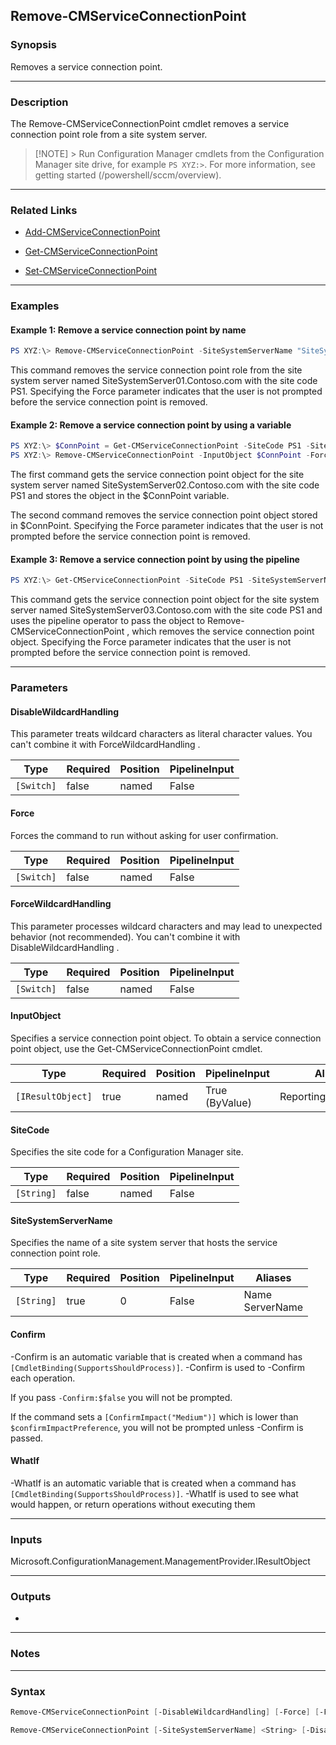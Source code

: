 Remove-CMServiceConnectionPoint
-------------------------------




### Synopsis
Removes a service connection point.



---


### Description

The Remove-CMServiceConnectionPoint cmdlet removes a service connection point role from a site system server.



> [!NOTE] > Run Configuration Manager cmdlets from the Configuration Manager site drive, for example `PS XYZ:>`. For more information, see getting started (/powershell/sccm/overview).



---


### Related Links
* [Add-CMServiceConnectionPoint](Add-CMServiceConnectionPoint)



* [Get-CMServiceConnectionPoint](Get-CMServiceConnectionPoint)



* [Set-CMServiceConnectionPoint](Set-CMServiceConnectionPoint)





---


### Examples
#### Example 1: Remove a service connection point by name
```PowerShell
PS XYZ:\> Remove-CMServiceConnectionPoint -SiteSystemServerName "SiteSystemServer01.Contoso.com" -SiteCode PS1 -Force
```
This command removes the service connection point role from the site system server named SiteSystemServer01.Contoso.com with the site code PS1. Specifying the Force parameter indicates that the user is not prompted before the service connection point is removed.
#### Example 2: Remove a service connection point by using a variable
```PowerShell
PS XYZ:\> $ConnPoint = Get-CMServiceConnectionPoint -SiteCode PS1 -SiteSystemServerName "SiteSystemServer02.Contoso.com"
PS XYZ:\> Remove-CMServiceConnectionPoint -InputObject $ConnPoint -Force
```
The first command gets the service connection point object for the site system server named SiteSystemServer02.Contoso.com with the site code PS1 and stores the object in the $ConnPoint variable.


The second command removes the service connection point object stored in $ConnPoint. Specifying the Force parameter indicates that the user is not prompted before the service connection point is removed.
#### Example 3: Remove a service connection point by using the pipeline
```PowerShell
PS XYZ:\> Get-CMServiceConnectionPoint -SiteCode PS1 -SiteSystemServerName "SiteSystemServer03.Contoso.com" | Remove-CMServiceConnectionPoint -Force
```
This command gets the service connection point object for the site system server named SiteSystemServer03.Contoso.com with the site code PS1 and uses the pipeline operator to pass the object to Remove-CMServiceConnectionPoint , which removes the service connection point object. Specifying the Force parameter indicates that the user is not prompted before the service connection point is removed.


---


### Parameters
#### **DisableWildcardHandling**

This parameter treats wildcard characters as literal character values. You can't combine it with ForceWildcardHandling .






|Type      |Required|Position|PipelineInput|
|----------|--------|--------|-------------|
|`[Switch]`|false   |named   |False        |



#### **Force**

Forces the command to run without asking for user confirmation.






|Type      |Required|Position|PipelineInput|
|----------|--------|--------|-------------|
|`[Switch]`|false   |named   |False        |



#### **ForceWildcardHandling**

This parameter processes wildcard characters and may lead to unexpected behavior (not recommended). You can't combine it with DisableWildcardHandling .






|Type      |Required|Position|PipelineInput|
|----------|--------|--------|-------------|
|`[Switch]`|false   |named   |False        |



#### **InputObject**

Specifies a service connection point object. To obtain a service connection point object, use the Get-CMServiceConnectionPoint cmdlet.






|Type             |Required|Position|PipelineInput |Aliases              |
|-----------------|--------|--------|--------------|---------------------|
|`[IResultObject]`|true    |named   |True (ByValue)|ReportingServicePoint|



#### **SiteCode**

Specifies the site code for a Configuration Manager site.






|Type      |Required|Position|PipelineInput|
|----------|--------|--------|-------------|
|`[String]`|false   |named   |False        |



#### **SiteSystemServerName**

Specifies the name of a site system server that hosts the service connection point role.






|Type      |Required|Position|PipelineInput|Aliases            |
|----------|--------|--------|-------------|-------------------|
|`[String]`|true    |0       |False        |Name<br/>ServerName|



#### **Confirm**
-Confirm is an automatic variable that is created when a command has ```[CmdletBinding(SupportsShouldProcess)]```.
-Confirm is used to -Confirm each operation.

If you pass ```-Confirm:$false``` you will not be prompted.


If the command sets a ```[ConfirmImpact("Medium")]``` which is lower than ```$confirmImpactPreference```, you will not be prompted unless -Confirm is passed.

#### **WhatIf**
-WhatIf is an automatic variable that is created when a command has ```[CmdletBinding(SupportsShouldProcess)]```.
-WhatIf is used to see what would happen, or return operations without executing them


---


### Inputs
Microsoft.ConfigurationManagement.ManagementProvider.IResultObject





---


### Outputs
* 






---


### Notes




---


### Syntax
```PowerShell
Remove-CMServiceConnectionPoint [-DisableWildcardHandling] [-Force] [-ForceWildcardHandling] -InputObject <IResultObject> [-Confirm] [-WhatIf] [<CommonParameters>]
```
```PowerShell
Remove-CMServiceConnectionPoint [-SiteSystemServerName] <String> [-DisableWildcardHandling] [-Force] [-ForceWildcardHandling] [-SiteCode <String>] [-Confirm] [-WhatIf] [<CommonParameters>]
```

